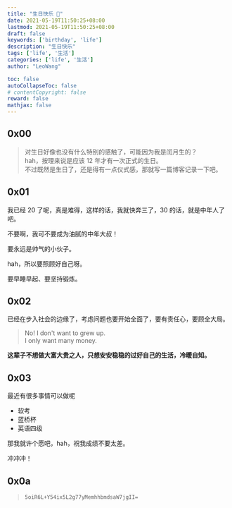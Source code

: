 ```yaml
---
title: "生日快乐 🎂"
date: 2021-05-19T11:50:25+08:00
lastmod: 2021-05-19T11:50:25+08:00
draft: false
keywords: ['birthday', 'life']
description: "生日快乐"
tags: ['life', '生活']
categories: ['life', '生活']
author: "LeoWang"

toc: false
autoCollapseToc: false
# contentCopyright: false
reward: false
mathjax: false
---
```


## 0x00

> 对生日好像也没有什么特别的感触了，可能因为我是闰月生的？  
> hah，按理来说是应该 12 年才有一次正式的生日。  
> 不过既然是生日了，还是得有一点仪式感，那就写一篇博客记录一下吧。


<!--more-->

## 0x01

我已经 20 了呢，真是难得，这样的话，我就快奔三了，30 的话，就是中年人了吧。

不要啊，我可不要成为油腻的中年大叔！

要永远是帅气的小伙子。

hah，所以要照顾好自己呀。

要早睡早起、要坚持锻炼。


## 0x02

已经在步入社会的边缘了，考虑问题也要开始全面了，要有责任心，要顾全大局。

> No! I don't want to grew up.  
> I only want many money.

**这辈子不想做大富大贵之人，只想安安稳稳的过好自己的生活，冷暖自知。**


## 0x03

最近有很多事情可以做呢

- 软考
- 蓝桥杯
- 英语四级

那我就许个愿吧，hah，祝我成绩不要太差。

冲冲冲！


## 0x0a

> `5oiR6L+Y54ix5L2g77yMemhhbmdsaW7jgII=`
